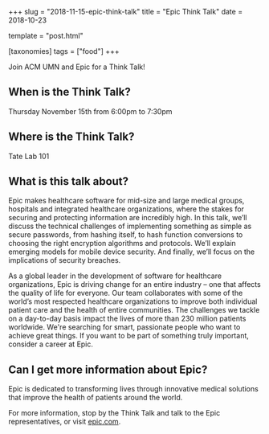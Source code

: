 +++
slug = "2018-11-15-epic-think-talk"
title = "Epic Think Talk"
date = 2018-10-23

template = "post.html"

[taxonomies]
tags = ["food"]
+++

Join ACM UMN and Epic for a Think Talk!

<!-- more -->

## When is the Think Talk?
Thursday November 15th from 6:00pm to 7:30pm

## Where is the Think Talk?
Tate Lab 101

## What is this talk about?

Epic makes healthcare software for mid-size and large medical groups,
hospitals and integrated healthcare organizations, where the stakes
for securing and protecting information are incredibly high. In this
talk, we’ll discuss the technical challenges of implementing something
as simple as secure passwords, from hashing itself, to hash function
conversions to choosing the right encryption algorithms and
protocols. We’ll explain emerging models for mobile device
security. And finally, we’ll focus on the implications of security
breaches.

As a global leader in the development of software for healthcare
organizations, Epic is driving change for an entire industry – one
that affects the quality of life for everyone. Our team collaborates
with some of the world’s most respected healthcare organizations to
improve both individual patient care and the health of entire
communities. The challenges we tackle on a day-to-day basis impact the
lives of more than 230 million patients worldwide. We're searching for
smart, passionate people who want to achieve great things. If you want
to be part of something truly important, consider a career at Epic.

## Can I get more information about Epic?

Epic is dedicated to transforming lives through innovative medical
solutions that improve the health of patients around the world.

For more information, stop by the Think Talk and talk to the Epic
representatives, or visit [epic.com](https://epic.com).
